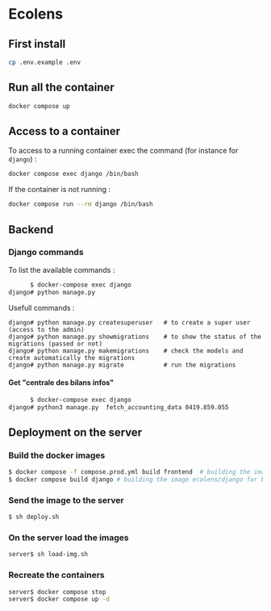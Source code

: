 # Ecolens

## First install

```bash
cp .env.example .env
```

## Run all the container

```bash
docker compose up
```

## Access to a container

To access to a running container exec the command (for instance for `django`) :

```bash
docker compose exec django /bin/bash
```

If the container is not running :

```bash
docker compose run --rm django /bin/bash
```

## Backend

### Django commands

To list the available commands :

```bash
      $ docker-compose exec django
django# python manage.py
```

Usefull commands :

```
django# python manage.py createsuperuser   # to create a super user (access to the admin)
django# python manage.py showmigrations    # to show the status of the migrations (passed or not)
django# python manage.py makemigrations    # check the models and create automatically the migrations
django# python manage.py migrate           # run the migrations
```

#### Get "centrale des bilans infos"


```bash
      $ docker-compose exec django
django# python3 manage.py  fetch_accounting_data 0419.859.055
```

## Deployment on the server

### Build the docker images

```bash
$ docker compose -f compose.prod.yml build frontend  # building the image ecolens/frontend_prod for frontend
$ docker compose build django # building the image ecolens/django for backend
```

### Send the image to the server

```bash
$ sh deploy.sh
```

### On the server load the images

```bash
server$ sh load-img.sh
```

### Recreate the containers

```bash
server$ docker compose stop
server$ docker compose up -d
```